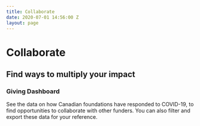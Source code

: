 ```yaml
---
title: Collaborate
date: 2020-07-01 14:56:00 Z
layout: page
---
```


# Collaborate
## Find ways to multiply your impact

### Giving Dashboard

See the data on how Canadian foundations have responded to COVID-19, to find opportunities to collaborate with other funders. You can also filter and export these data for your reference.